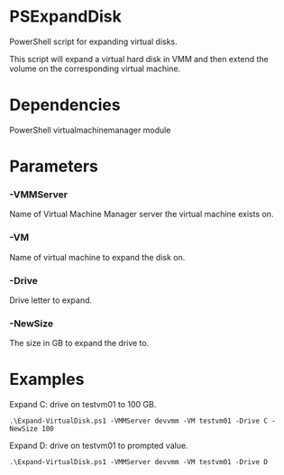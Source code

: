 # PSExpandDisk

PowerShell script for expanding virtual disks.  

This script will expand a virtual hard disk in VMM and then extend the volume on the corresponding virtual machine.  

# Dependencies

PowerShell virtualmachinemanager module

# Parameters

### -VMMServer

Name of Virtual Machine Manager server the virtual machine exists on.

### -VM

Name of virtual machine to expand the disk on.

### -Drive

Drive letter to expand.

### -NewSize

The size in GB to expand the drive to.

# Examples

Expand C: drive on testvm01 to 100 GB.
```
.\Expand-VirtualDisk.ps1 -VMMServer devvmm -VM testvm01 -Drive C -NewSize 100
```

Expand D: drive on testvm01 to prompted value.
```
.\Expand-VirtualDisk.ps1 -VMMServer devvmm -VM testvm01 -Drive D
```
